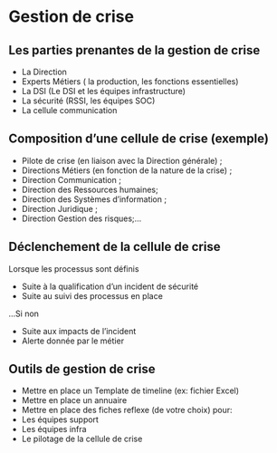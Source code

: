 # Gestion de crise

## Les parties prenantes de la gestion de crise

* La Direction
* Experts Métiers ( la production, les fonctions essentielles)
* La DSI (Le DSI et les équipes infrastructure)
* La sécurité (RSSI, les équipes SOC)
* La cellule communication

## Composition d’une cellule de crise (exemple)

* Pilote de crise (en liaison avec la Direction générale) ;
* Directions Métiers (en fonction de la nature de la crise) ;
* Direction Communication ;
* Direction des Ressources humaines;
* Direction des Systèmes d’information ;
* Direction Juridique ;
* Direction Gestion des risques;…

## Déclenchement de la cellule de crise

Lorsque les processus sont définis

* Suite à la qualification d’un incident de sécurité
* Suite au suivi des processus en place

…Si non

* Suite aux impacts de l’incident
* Alerte donnée par le métier

## Outils de gestion de crise

* Mettre en place un Template de timeline (ex: fichier Excel)
* Mettre en place un annuaire
* Mettre en place des fiches reflexe (de votre choix) pour:
* Les équipes support
* Les équipes infra
* Le pilotage de la cellule de crise
